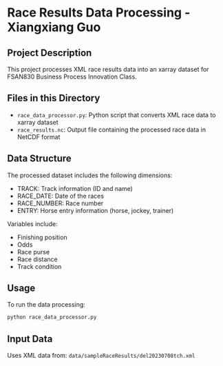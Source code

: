 # Race Results Data Processing - Xiangxiang Guo

## Project Description
This project processes XML race results data into an xarray dataset for FSAN830 Business Process Innovation Class.

## Files in this Directory
- `race_data_processor.py`: Python script that converts XML race data to xarray dataset
- `race_results.nc`: Output file containing the processed race data in NetCDF format

## Data Structure
The processed dataset includes the following dimensions:
- TRACK: Track information (ID and name)
- RACE_DATE: Date of the races
- RACE_NUMBER: Race number
- ENTRY: Horse entry information (horse, jockey, trainer)

Variables include:
- Finishing position
- Odds
- Race purse
- Race distance
- Track condition

## Usage
To run the data processing:
```python
python race_data_processor.py
```

## Input Data
Uses XML data from: `data/sampleRaceResults/del20230708tch.xml` 
